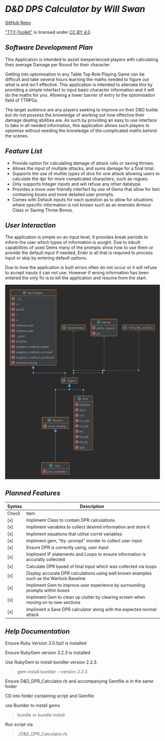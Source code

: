 # ***D&D DPS Calculator by Will Swan***

[GitHub Repo](https://github.com/wSwanepoel199/WillemSwanepoelT1A3)

<a href="https://ttytoolkit.org/" target="_blank">"TTY-Toolkit"</a> is licensed under <a href="http://creativecommons.org/licenses/by/4.0" target="_blank">CC BY 4.0</a>

## *Software Development Plan*

This Application is intended to assist inexperienced players with calculating their average Damage per Round for their character

Getting into optomisation in any Table Top Role Playing Game can be difficult and take several hours learning the maths needed to figure out what is and isn't effective. This application is intended to alleviate this by providing a simple interfact to input basic character information and it will do the maths for you. Allowing a lower barrier of entry to the optomisation field of TTRPGs.

The target audience are any players seeking to improve on their D&D builds but do not possess the knowledge of working out how effective their damage dealing abilities are. As such by providing an easy to use interface to take in all needed information, this application allows such players to optomise without needing the knowledge of the complicated maths behind the scenes.

## *Feature List*
 -  Provide option for calculating damage of attack rolls or saving throws.
 - Allows the input of multiple attacks, and sums damage for a final total.
 - Supports the use of multile types of dice for one attack allowing users to calculate the dpr for more complicated characters, such as rogues.
 - Only supports Integer inputs and will refuse any other datatype.
 - Provides a more user friendly interfact by use of Gems that allow for text contianing boxes and more detailed user prompts.
 - Comes with Default inputs for each question as to allow for situations where specific information is not known such as an enemies Armour Class or Saving Throw Bonus.

## *User Interaction*

The application is simple on an input level, It provides break periods to inform the user which types of information is sought. Due to inbuilt capabilities of used Gems many of the prompts show how to use them or provide the default input if needed, Enter is all that is required to process input or skip by entering default options.

Due to how the application is built errors often do not occur or it will refuse to accept inputs it can not use. However if wrong information has been entered the only fix is to kill the application and resume from the start.

![UML Diagram](https://github.com/wSwanepoel199/WillemSwanepoelT1A3/blob/main/docs/diagram.png?raw=true)

## *Planned Features*

| Syntax | Description |
| ----------- | ----------- |
| Check | Item |
| [x] | Impliment Class to contain DPR calculations |
| [x] | Impliment variables to collect desired information and store it |
| [x] | Impliment equations that utilise corret variables |
| [x] | Impliment gem, "tty-prompt" inorder to collect user input |
| [x] | Ensure DPR is correctly using, user input|
| [x] | Impliment IF statements and Loops to ensure information is accuratly collected |
| [x] | Calculate DPR based of final input which was collected via loops |
| [x] | Display accurate DPR calculations using well known examples such as the Warlock Baseline |
| [x] | Impliment Gem to improve user experience by surrounding prompts within boxes |
| [x] | Impliment Gem to clean up clutter by clearing screen when moving on to new sections |
| [x] | Impliment a Save DPR calculator along with the expected normal attack |


## ***Help Documentation***

Ensure Ruby Version 3.0.0p0 is installed

Ensure RubyGem version 3.2.3 is installed

Use RubyGem to install bundler version 2.2.3.
> gem install bunlder --version 2.2.3

Ensure D&D_DPR_Calculator.rb and accompanying Gemfile is in the same folder

CD into folder containing script and Gemfile

use Bunlder to install gems
> bundle
or
>bundle install

Run script via
> ./D&D_DPR_Calculator.rb
